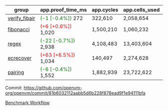 | group | app.proof_time_ms | app.cycles | app.cells_used | leaf.proof_time_ms | leaf.cycles | leaf.cells_used |
| -- | -- | -- | -- | -- | -- | -- |
| [verify_fibair](https://github.com/openvm-org/openvm/blob/benchmark-results/benchmarks-pr/2129/verify_fibair-81b6032112aabb5d6b228f878ead9f1e94111bfa.md) |<span style='color: green'>(-1 [-0.4%])</span> 272 |  322,610 |  2,058,654 |- | - | - |
| [fibonacci](https://github.com/openvm-org/openvm/blob/benchmark-results/benchmarks-pr/2129/fibonacci-81b6032112aabb5d6b228f878ead9f1e94111bfa.md) |<span style='color: red'>(+6 [+0.6%])</span> 1,020 |  1,500,210 |  1,060,232 |- | - | - |
| [regex](https://github.com/openvm-org/openvm/blob/benchmark-results/benchmarks-pr/2129/regex-81b6032112aabb5d6b228f878ead9f1e94111bfa.md) |<span style='color: green'>(-22 [-0.7%])</span> 2,938 |  4,108,483 |  13,403,604 |- | - | - |
| [ecrecover](https://github.com/openvm-org/openvm/blob/benchmark-results/benchmarks-pr/2129/ecrecover-81b6032112aabb5d6b228f878ead9f1e94111bfa.md) |<span style='color: red'>(+63 [+6.5%])</span> 1,034 |  140,497 |  2,274,628 |- | - | - |
| [pairing](https://github.com/openvm-org/openvm/blob/benchmark-results/benchmarks-pr/2129/pairing-81b6032112aabb5d6b228f878ead9f1e94111bfa.md) |<span style='color: green'>(-6 [-0.4%])</span> 1,552 |  1,882,939 |  23,722,622 |- | - | - |


Commit: https://github.com/openvm-org/openvm/commit/81b6032112aabb5d6b228f878ead9f1e94111bfa

[Benchmark Workflow](https://github.com/openvm-org/openvm/actions/runs/17598268100)
